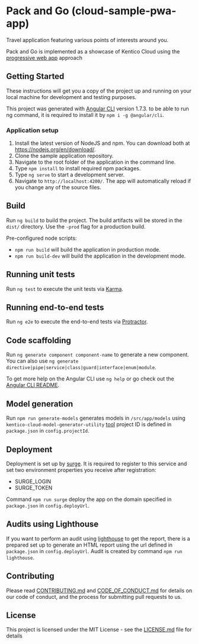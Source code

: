 # Pack and Go (cloud-sample-pwa-app)
Travel application featuring various points of interests around you.

Pack and Go is implemented as a showcase of Kentico Cloud using the [progressive web app](https://developers.google.com/web/progressive-web-apps/) approach

## Getting Started

These instructions will get you a copy of the project up and running on your local machine for development and testing purposes.

This project was generated with [Angular CLI](https://github.com/angular/angular-cli) version 1.7.3. to be able to run ng command, it is required to install it by ```npm i -g @angular/cli```.

### Application setup

1. Install the latest version of NodeJS and npm. You can download both at <https://nodejs.org/en/download/>.
2. Clone the sample application repository.
3. Navigate to the root folder of the application in the command line.
4. Type `npm install` to install required npm packages.
5. Type `ng serve` to start a development server.
6. Navigate to `http://localhost:4200/`. The app will automatically reload if you change any of the source files.

## Build

Run `ng build` to build the project. The build artifacts will be stored in the `dist/` directory. Use the `-prod` flag for a production build.

Pre-configured node scripts:
* `npm run build` will build the application in production mode.
* `npm run build-dev` will build the application in the development mode.

## Running unit tests

Run `ng test` to execute the unit tests via [Karma](https://karma-runner.github.io).

## Running end-to-end tests

Run `ng e2e` to execute the end-to-end tests via [Protractor](http://www.protractortest.org/).

## Code scaffolding

Run `ng generate component component-name` to generate a new component. You can also use `ng generate directive|pipe|service|class|guard|interface|enum|module`.

To get more help on the Angular CLI use `ng help` or go check out the [Angular CLI README](https://github.com/angular/angular-cli/blob/master/README.md).

## Model generation

Run `npm run generate-models` generates models in `/src/app/models` using `kentico-cloud-model-generator-utility` [tool](https://github.com/Enngage/KenticoCloudModelGeneratorUtility) project ID is defined in `package.json` in `config.projectId`.

## Deployment

Deployment is set up by [surge](https://surge.sh/). It is required to register to this service and set two environment properties you receive after registration:
* SURGE_LOGIN
* SURGE_TOKEN

Command `npm run surge` deploy the app on the domain specified in `package.json` in `config.deployUrl`.

## Audits using Lighthouse

If you want to perform an audit using [lighthouse](https://developers.google.com/web/tools/lighthouse/) to get the report, there is a prepared set up to generate an HTML report using the url defined in `package.json` in `config.deployUrl`. Audit is created by command `npm run lighthouse`.

## Contributing

Please read [CONTRIBUTING.md](CONTRIBUTING.md) and [CODE_OF_CONDUCT.md](CODE_OF_CONDUCT) for details on our code of conduct, and the process for submitting pull requests to us.

## License

This project is licensed under the MIT License - see the [LICENSE.md](LICENSE.md) file for details